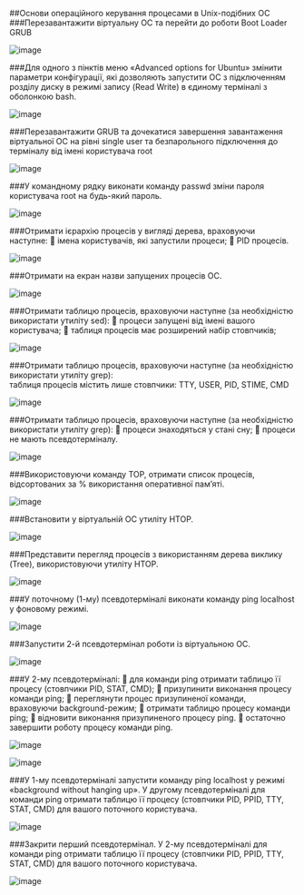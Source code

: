 ##Основи операційного керування процесами в Unix-подібних ОС
###Перезавантажити віртуальну ОС та перейти до роботи Boot Loader GRUB

![image](https://github.com/oleksandrblazhko/ai-216-chajka/blob/Laboratory-work-6/Laboratory-work-6/2.2.1.jpg)

###Для одного з пінктів меню «Advanced options for Ubuntu» змінити параметри конфігурації, які дозволяють запустити ОС з підключенням розділу диску в режимі запису (Read Write) в єдиному терміналі з оболонкою bash.

![image](https://github.com/oleksandrblazhko/ai-216-chajka/blob/Laboratory-work-6/Laboratory-work-6/2.2.2.jpg)

###Перезавантажити GRUB та дочекатися завершення завантаження віртуальної ОС на рівні single user та безпарольного підключення до терміналу від імені користувача root 

![image](https://github.com/oleksandrblazhko/ai-216-chajka/blob/Laboratory-work-6/Laboratory-work-6/2.2.3.jpg)

###У командному рядку виконати команду passwd зміни пароля користувача root на будь-який пароль. 

![image](https://github.com/oleksandrblazhko/ai-216-chajka/blob/Laboratory-work-6/Laboratory-work-6/2.2.4.jpg)

###Отримати ієрархію процесів у вигляді дерева, враховуючи наступне: 
	імена користувачів, які запустили процеси; 
	PID процесів. 

![image](https://github.com/oleksandrblazhko/ai-216-chajka/blob/Laboratory-work-6/Laboratory-work-6/2.3.1.jpg)

###Отримати на екран назви запущених процесів ОС.

![image](https://github.com/oleksandrblazhko/ai-216-chajka/blob/Laboratory-work-6/Laboratory-work-6/2.3.2.jpg)

###Отримати таблицю процесів, враховуючи наступне (за необхідністю використати утиліту sed): 
	процеси запущені від імені вашого користувача; 
	таблиця процесів має розширений набір стовпчиків;

![image](https://github.com/oleksandrblazhko/ai-216-chajka/blob/Laboratory-work-6/Laboratory-work-6/2.3.3.jpg)

###Отримати таблицю процесів, враховуючи наступне (за необхідністю використати утиліту grep):  
таблиця процесів містить лише стовпчики: TTY, USER, PID, STIME, CMD

![image](https://github.com/oleksandrblazhko/ai-216-chajka/blob/Laboratory-work-6/Laboratory-work-6/2.3.4.jpg)

###Отримати таблицю процесів, враховуючи наступне (за необхідністю 
використати утиліту grep): 
	процеси знаходяться у стані сну; 
	процеси не мають псевдотерміналу. 

![image](https://github.com/oleksandrblazhko/ai-216-chajka/blob/Laboratory-work-6/Laboratory-work-6/2.3.5.jpg)

###Використовуючи команду TOP, отримати список процесів, відсортованих за % використання оперативної пам’яті.

![image](https://github.com/oleksandrblazhko/ai-216-chajka/blob/Laboratory-work-6/Laboratory-work-6/2.3.6.jpg)

###Встановити у віртуальній ОС утиліту HTOP.

![image](https://github.com/oleksandrblazhko/ai-216-chajka/blob/Laboratory-work-6/Laboratory-work-6/2.3.7.jpg)

###Представити перегляд процесів з використанням дерева виклику (Tree), використовуючи утиліту HTOP.

![image](https://github.com/oleksandrblazhko/ai-216-chajka/blob/Laboratory-work-6/Laboratory-work-6/2.3.8.jpg)

###У поточному (1-му) псевдотерміналі виконати команду ping localhost у фоновому режимі.

![image](https://github.com/oleksandrblazhko/ai-216-chajka/blob/Laboratory-work-6/Laboratory-work-6/2.4.1.jpg)

###Запустити 2-й псевдотермінал роботи із віртуальною ОС.

![image](https://github.com/oleksandrblazhko/ai-216-chajka/blob/Laboratory-work-6/Laboratory-work-6/2.4.2.jpg)

###У 2-му псевдотерміналі: 
	для команди ping отримати таблицю її процесу (стовпчики PID, STAT, CMD); 
	призупинити виконання процесу команди ping; 
	переглянути процес призупиненої команди, враховуючи background-режим; 
	отримати таблицю процесу команди ping; 
	відновити виконання призупиненого процесу ping. 
	остаточно завершити роботу процесу команди ping. 

![image](https://github.com/oleksandrblazhko/ai-216-chajka/blob/Laboratory-work-6/Laboratory-work-6/2.4.3.1.jpg)

![image](https://github.com/oleksandrblazhko/ai-216-chajka/blob/Laboratory-work-6/Laboratory-work-6/2.4.3.2.jpg)

###У 1-му псевдотерміналі запустити команду ping localhost у режимі «background without hanging up». 
У другому псевдотерміналі для команди ping отримати таблицю її процесу (стовпчики PID, PPID, TTY, STAT, CMD) для вашого поточного користувача. 

![image](https://github.com/oleksandrblazhko/ai-216-chajka/blob/Laboratory-work-6/Laboratory-work-6/2.4.4.jpg)

###Закрити перший псевдотермінал. 
У 2-му псевдотерміналі для команди ping отримати таблицю її процесу (стовпчики PID, PPID, TTY, STAT, CMD) для вашого поточного користувача. 

![image](https://github.com/oleksandrblazhko/ai-216-chajka/blob/Laboratory-work-6/Laboratory-work-6/2.4.5.jpg)
